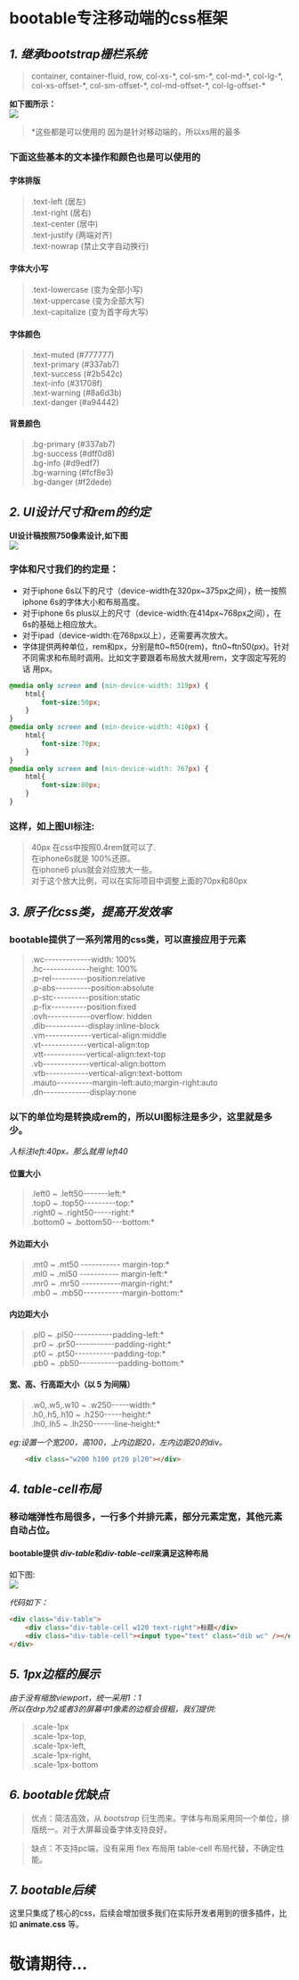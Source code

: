 # bootable专注移动端的css框架
## ***1. 继承bootstrap栅栏系统***

>container, container-fluid, row, 
col-xs-\*, col-sm-\*, col-md-\*, col-lg-\*, 
col-xs-offset-\*, col-sm-offset-\*, col-md-offset-\*, col-lg-offset-\*

**如下图所示：**  
![](http://zs.igemi.cn/download/attachments/5080888/image2017-7-12%209%3A32%3A22.png?version=1&modificationDate=1499823362000&api=v2)


> *这些都是可以使用的
因为是针对移动端的，所以xs用的最多

### **下面这些基本的文本操作和颜色也是可以使用的**

#### 字体排版
>.text-left (居左)  
.text-right (居右)  
.text-center (居中)  
.text-justify (两端对齐)  
.text-nowrap (禁止文字自动换行)  

#### 字体大小写
>.text-lowercase (变为全部小写)    
.text-uppercase (变为全部大写)      
.text-capitalize (变为首字母大写)  

#### 字体颜色
>.text-muted (#777777)  
.text-primary (#337ab7)  
.text-success (#2b542c)  
.text-info (#31708f)  
.text-warning  (#8a6d3b)  
.text-danger  (#a94442)

#### 背景颜色 
>.bg-primary (#337ab7)  
.bg-success (#dff0d8)  
.bg-info (#d9edf7)   
.bg-warning (#fcf8e3)  
.bg-danger (#f2dede)

## ***2. UI设计尺寸和rem的约定***

**UI设计稿按照750像素设计,如下图**  
![](http://zs.igemi.cn/pages/viewpage.action?pageId=5080888&preview=/5080888/5080885/image2017-7-12%209%3A33%3A3.png)

### 字体和尺寸我们的约定是：
- 对于iphone 6s以下的尺寸（device-width在320px~375px之间），统一按照iphone 6s的字体大小和布局高度。  
- 对于iphone 6s plus以上的尺寸（device-width:在414px~768px之间），在6s的基础上相应放大。
- 对于ipad（device-width:在768px以上），还需要再次放大。
- 字体提供两种单位，rem和px，分别是ft0~ft50(rem)，ftn0~ftn50(px)。针对不同需求和布局时调用。比如文字要跟着布局放大就用rem，文字固定写死的话 用px。

```css
@media only screen and (min-device-width: 319px) {
    html{
        font-size:50px;
    }
}
@media only screen and (min-device-width: 410px) {
    html{
        font-size:70px;
    }
}
@media only screen and (min-device-width: 767px) {
    html{
        font-size:80px;
    }
}
```
### 这样，如上图UI标注:
>40px  在css中按照0.4rem就可以了.    
在iphone6s就是 100%还原。  
在iphone6 plus就会对应放大一些。    
对于这个放大比例，可以在实际项目中调整上面的70px和80px 

## ***3. 原子化css类，提高开发效率***
### bootable提供了一系列常用的css类，可以直接应用于元素
>.wc-------------width: 100%    
.hc-------------height: 100%    
.p-rel----------position:relative   
.p-abs----------position:absolute   
.p-stc----------position:static     
.p-fix----------position:fixed  
.ovh------------overflow: hidden    
.dib------------display:inline-block    
.vm-------------vertical-align:middle   
.vt-------------vertical-align:top      
.vtt------------vertical-align:text-top     
.vb-------------vertical-align:bottom       
.vtb------------vertical-align:text-bottom      
.mauto----------margin-left:auto;margin-right:auto      
.dn-------------display:none

### 以下的单位均是转换成rem的，所以UI图标注是多少，这里就是多少。
*入标注left:40px。那么就用 left40*

#### 位置大小 
>.left0 ~ .left50-------left:*     
.top0 ~ .top50---------top:*       
.right0 ~ .right50-----right:*     
.bottom0 ~ .bottom50---bottom:*

#### 外边距大小 
>.mt0 ~ .mt50 ----------- margin-top:*   
.ml0 ~ .ml50 ----------- margin-left:*   
.mr0 ~ .mr50 -----------margin-right:*      
.mb0 ~ .mb50-----------margin-bottom:*     
#### 内边距大小 
>.pl0 ~ .pl50-----------padding-left:*     
.pr0 ~ .pr50-----------padding-right:*     
.pt0 ~ .pt50-----------padding-top:*       
.pb0 ~ .pb50-----------padding-bottom:*        
#### 宽、高、行高距大小（以 5 为间隔） 
>.w0,.w5,.w10 ~ .w250-----width:*    
.h0,.h5,.h10 ~ .h250-----height:*  
.lh0,.lh5 ~ .lh250------line-height:*  

*eg:设置一个宽200，高100，上内边距20，左内边距20的div。*
```html
    <div class="w200 h100 pt20 pl20"></div>
```

## ***4. table-cell布局***
### 移动端弹性布局很多，一行多个并排元素，部分元素定宽，其他元素自动占位。

#### **bootable提供 *div-table*和*div-table-cell*来满足这种布局**
如下图:    
![](http://zs.igemi.cn/pages/viewpage.action?pageId=5080888&preview=/5080888/5080887/image2017-7-12%209%3A33%3A48.png)

*代码如下：*
```html
<div class="div-table">
    <div class="div-table-cell w120 text-right">标题</div>
    <div class="div-table-cell"><input type="text" class="dib wc" /></div>
</div>
```

## ***5. 1px边框的展示***
*由于没有缩放viewport，统一采用1：1*   
*所以在drp为2或者3的屏幕中1像素的边框会很粗，我们提供:*
>.scale-1px     
.scale-1px-top,     
.scale-1px-left,        
.scale-1px-right,       
.scale-1px-bottom

## ***6. bootable优缺点***

> 优点：简洁高效，从  *bootstrap*  衍生而来。字体与布局采用同一个单位，排版统一。对于大屏幕设备字体支持良好。

>缺点：不支持pc端，没有采用  flex  布局用  table-cell  布局代替，不确定性能。

## ***7. bootable后续***

这里只集成了核心的css，后续会增加很多我们在实际开发者用到的很多插件，比如 **animate.css** 等。
# 敬请期待...